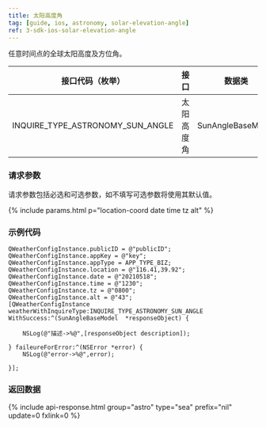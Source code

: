 ```yaml
---
title: 太阳高度角
tag: [guide, ios, astronomy, solar-elevation-angle]
ref: 3-sdk-ios-solar-elevation-angle
---
```


任意时间点的全球太阳高度及方位角。

| 接口代码（枚举）                 | 接口       | 数据类            |
| -------------------------------- | ---------- | ----------------- |
| INQUIRE_TYPE_ASTRONOMY_SUN_ANGLE | 太阳高度角 | SunAngleBaseModel |

### 请求参数

请求参数包括必选和可选参数，如不填写可选参数将使用其默认值。

{% include params.html p="location-coord date time tz alt" %}

### 示例代码

```objc
QWeatherConfigInstance.publicID = @"publicID";
QWeatherConfigInstance.appKey = @"key";
QWeatherConfigInstance.appType = APP_TYPE_BIZ;    
QWeatherConfigInstance.location = @"116.41,39.92";
QWeatherConfigInstance.date = @"20210518";
QWeatherConfigInstance.time = @"1230";
QWeatherConfigInstance.tz = @"0800";
QWeatherConfigInstance.alt = @"43";
[QWeatherConfigInstance weatherWithInquireType:INQUIRE_TYPE_ASTRONOMY_SUN_ANGLE WithSuccess:^(SunAngleBaseModel  *responseObject) {
        
    NSLog(@"描述->%@",[responseObject description]);
    
} faileureForError:^(NSError *error) {
    NSLog(@"error->%@",error);
    
}];
```

### 返回数据

{% include api-response.html group="astro" type="sea" prefix="nil" update=0 fxlink=0  %}